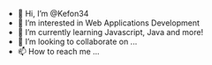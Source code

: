 - 👋 Hi, I’m @Kefon34
- 👀 I’m interested in Web Applications Development
- 🌱 I’m currently learning Javascript, Java and more!
- 💞️ I’m looking to collaborate on ...
- 📫 How to reach me ...

<!---
Kefon34/Kefon34 is a ✨ special ✨ repository because its `README.md` (this file) appears on your GitHub profile.
You can click the Preview link to take a look at your changes.
--->
